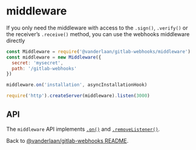 # middleware

If you only need the middleware with access to the `.sign()`, `.verify()` or the receiver’s `.receive()` method, you can use the webhooks middleware directly

```js
const Middleware = require('@vanderlaan/gitlab-webhooks/middleware')
const middleware = new Middleware({
  secret: 'mysecret',
  path: '/gitlab-webhooks'
})

middleware.on('installation', asyncInstallationHook)

require('http').createServer(middleware).listen(3000)
```

## API

The `middleware` API implements [`.on()`](../#webhookson) and [`.removeListener()`](../#webhooksremovelistener).

Back to [@vanderlaan/gitlab-webhooks README](..).

